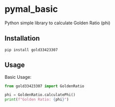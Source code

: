 # pymal_basic
Python simple library to calculate Golden Ratio (phi)

## Installation
```shell
pip install gold33423307
```

## Usage
Basic Usage:
```python
from gold33423307 import GoldenRatio

phi = GoldenRatio.calculatePhi()
print(f"Golden Ratio: {phi}")
```